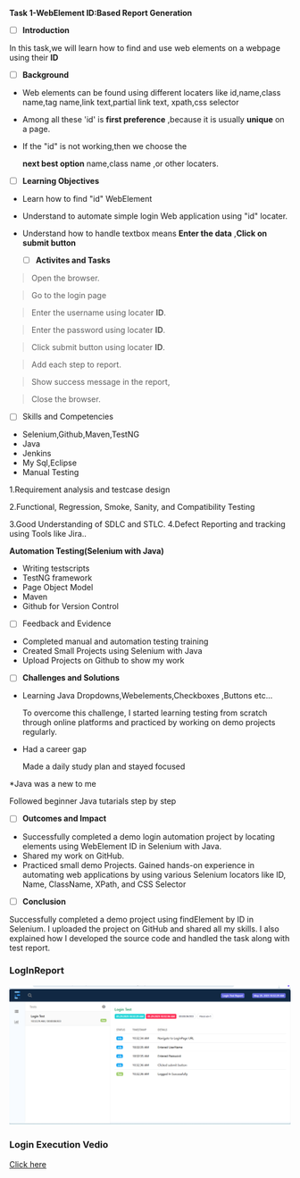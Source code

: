  **Task 1-WebElement ID:Based Report Generation**
 
* [ ]  **Introduction**  

In this task,we will learn how to find and use web elements  on a webpage  using their  **ID**

* [ ] **Background**

* Web elements can be found using different locaters like id,name,class name,tag name,link text,partial link text,
xpath,css selector

* Among  all these 'id' is **first preference** ,because it is usually **unique** on a page.

* If the "id" is not working,then we choose the 

     **next best option** name,class name ,or other locaters.
* [ ] **Learning Objectives**
* Learn how to find "id" WebElement
* Understand to automate simple login Web application using
   "id" locater.

* Understand how to handle textbox means **Enter the data** ,**Click on submit button**
  * [ ] **Activites and Tasks**

>Open the browser.

>Go to the login page

>Enter the username using locater **ID**.

>Enter the password using locater **ID**.

>Click submit button using locater **ID**.

>Add each step to report.

>Show success message in the report,

>Close the browser.

* [ ] Skills and Competencies
* Selenium,Github,Maven,TestNG
* Java
* Jenkins
* My Sql,Eclipse
* Manual Testing


1.Requirement analysis and testcase design

2.Functional, Regression, Smoke, Sanity, and Compatibility Testing

3.Good Understanding of SDLC and STLC.
4.Defect Reporting and tracking using Tools like Jira..

**Automation Testing(Selenium with Java)**

* Writing testscripts
* TestNG framework
* Page Object Model
* Maven
* Github for Version Control

* [ ] Feedback and Evidence
* Completed manual and automation testing training
* Created Small Projects using Selenium with Java
* Upload Projects on Github to show my work

  
* [ ] **Challenges and Solutions**

* Learning Java Dropdowns,Webelements,Checkboxes ,Buttons etc...

     To overcome this challenge, I started learning testing from scratch through online platforms  and practiced by working on demo projects regularly.
     
* Had a career gap
   
   Made a daily study plan and stayed focused

*Java was a new to me

   Followed beginner Java tutarials  step by step


   * [ ] **Outcomes and Impact**

* Successfully completed a demo login automation project by locating elements using WebElement ID in Selenium with Java.
* Shared my work on GitHub.
* Practiced small demo Projects.
Gained hands-on experience in automating web applications by using various Selenium locators like ID, Name, ClassName, XPath, and CSS Selector



* [ ] **Conclusion**
      
 Successfully completed a demo project using findElement by ID in Selenium. I uploaded the project on GitHub and shared all my skills. I also explained how I developed the source code and handled the task along with test report.


 ### LogInReport
![Report](https://github.com/sadhika88/Task1FindElementID/blob/fb5490692ef14b14d17176109b6f6027086e9348/Screenshot%202025-06-01%20180358.png)

### Login Execution Vedio

[Click here](https://drive.google.com/file/d/1NIDkcMAIhSYzS0-cHYYcszjAxD2iz8KN/view?usp=drive_link)













